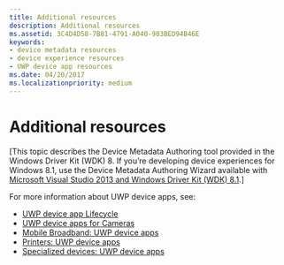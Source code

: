 ```yaml
---
title: Additional resources
description: Additional resources
ms.assetid: 3C4D4D58-7B81-4791-A040-903BED94B46E
keywords:
- device metadata resources
- device experience resources
- UWP device app resources
ms.date: 04/20/2017
ms.localizationpriority: medium
---
```


# Additional resources


\[This topic describes the Device Metadata Authoring tool provided in the Windows Driver Kit (WDK) 8. If you’re developing device experiences for Windows 8.1, use the Device Metadata Authoring Wizard available with [Microsoft Visual Studio 2013 and Windows Driver Kit (WDK) 8.1](https://www.microsoft.com/download/details.aspx?id=42273).\]

For more information about UWP device apps, see:

-   [UWP device app Lifecycle](../devapps/the-workflow.md)
-   [UWP device apps for Cameras](../devapps/uwp-device-apps-for-webcams.md)
-   [Mobile Broadband: UWP device apps](../mobilebroadband/uwp-mobile-broadband-apps.md)
-   [Printers: UWP device apps](../devapps/uwp-device-apps-for-printers.md)
-   [Specialized devices: UWP device apps](../devapps/uwp-device-apps-for-specialized-devices.md)

 

